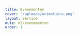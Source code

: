 ```yaml
---
title: Evenementen
cover: "/uploads/animations.png"
layout: Service
oute: nl/evenementen
order: 1
---
```

